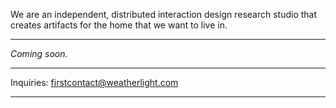 We are an independent, distributed interaction design research studio that creates artifacts for the home that we want to live in.

---

*Coming soon.*

---

Inquiries: [firstcontact@weatherlight.com](mailto:firstcontact@weatherlight.com)

---
